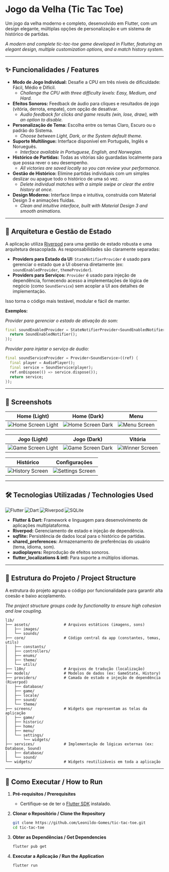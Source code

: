 # Jogo da Velha (Tic Tac Toe)

Um jogo da velha moderno e completo, desenvolvido em Flutter, com um design elegante, múltiplas opções de personalização e um sistema de histórico de partidas.

*A modern and complete tic-tac-toe game developed in Flutter, featuring an elegant design, multiple customization options, and a match history system.*

---

## ✨ Funcionalidades / Features

-   **Modo de Jogo Individual:** Desafie a CPU em três níveis de dificuldade: Fácil, Médio e Difícil.
    -   *Challenge the CPU with three difficulty levels: Easy, Medium, and Hard.*
-   **Efeitos Sonoros:** Feedback de áudio para cliques e resultados de jogo (vitória, derrota, empate), com opção de desativar.
    -   *Audio feedback for clicks and game results (win, lose, draw), with an option to disable.*
-   **Personalização de Tema:** Escolha entre os temas Claro, Escuro ou o padrão do Sistema.
    -   *Choose between Light, Dark, or the System default theme.*
-   **Suporte Multilíngue:** Interface disponível em Português, Inglês e Norueguês.
    -   *Interface available in Portuguese, English, and Norwegian.*
-   **Histórico de Partidas:** Todas as vitórias são guardadas localmente para que possa rever o seu desempenho.
    -   *All victories are saved locally so you can review your performance.*
-   **Gestão de Histórico:** Elimine partidas individuais com um simples deslizar ou apague todo o histórico de uma só vez.
    -   *Delete individual matches with a simple swipe or clear the entire history at once.*
-   **Design Moderno:** Interface limpa e intuitiva, construída com Material Design 3 e animações fluidas.
    -   *Clean and intuitive interface, built with Material Design 3 and smooth animations.*
---
## 🧠 Arquitetura e Gestão de Estado

A aplicação utiliza [Riverpod](https://riverpod.dev) para uma gestão de estado robusta e uma arquitetura desacoplada. As responsabilidades são claramente separadas:

-   **Providers para Estado da UI:** `StateNotifierProvider` é usado para gerenciar o estado que a UI observa diretamente (ex: `soundEnabledProvider`, `themeProvider`).
-   **Providers para Serviços:** `Provider` é usado para injeção de dependência, fornecendo acesso a implementações de lógica de negócio (como `SoundService`) sem acoplar a UI aos detalhes de implementação.

Isso torna o código mais testável, modular e fácil de manter.

**Exemplos:**

*Provider para gerenciar o estado de ativação do som:*
```dart
final soundEnabledProvider = StateNotifierProvider<SoundEnabledNotifier, bool>((ref) {
  return SoundEnabledNotifier();
});
```

*Provider para injetar o serviço de áudio:*
```dart
final soundServiceProvider = Provider<SoundService>((ref) {
  final player = AudioPlayer();
  final service = SoundService(player);
  ref.onDispose(() => service.dispose());
  return service;
});
```
---

## 📸 Screenshots

| Home (Light) | Home (Dark) | Menu |
| :---: | :---: | :---: |
| ![Home Screen Light](screenshot/home_screen.jpeg) | ![Home Screen Dark](screenshot/home_screen_dark.jpeg) | ![Menu Screen](screenshot/menu_screen.jpeg) |

| Jogo (Light) | Jogo (Dark) | Vitória |
| :---: | :---: | :---: |
| ![Game Screen Light](screenshot/game_screen.jpeg) | ![Game Screen Dark](screenshot/game_screen_dark.jpeg) | ![Winner Screen](screenshot/winner_screen.jpeg) |

| Histórico | Configurações |
| :---: | :---: |
| ![History Screen](screenshot/historic_screen.jpeg) | ![Settings Screen](screenshot/settings_screen.jpeg) |

---

## 🛠️ Tecnologias Utilizadas / Technologies Used

<img align="center" alt="Flutter" title="Flutter" src="https://img.shields.io/badge/Flutter-02569B?style=for-the-badge&logo=flutter&logoColor=white" />
<img align="center" alt="Dart" title="Dart" src="https://img.shields.io/badge/Dart-0175C2?style=for-the-badge&logo=dart&logoColor=white" />
<img align="center" alt="Riverpod" title="Riverpod" src="https://img.shields.io/badge/Riverpod-2396F3?style=for-the-badge&logo=riverpod&logoColor=white" />
<img align="center" alt="SQLite" title="SQLite" src="https://img.shields.io/badge/SQLite-07405E?style=for-the-badge&logo=sqlite&logoColor=white" />

-   **Flutter & Dart:** Framework e linguagem para desenvolvimento de aplicações multiplataforma.
-   **Riverpod:** Gerenciamento de estado e injeção de dependência.
-   **sqflite:** Persistência de dados local para o histórico de partidas.
-   **shared_preferences:** Armazenamento de preferências do usuário (tema, idioma, som).
-   **audioplayers:** Reprodução de efeitos sonoros.
-   **flutter_localizations & intl:** Para suporte a múltiplos idiomas.

---

## 📂 Estrutura do Projeto / Project Structure

A estrutura do projeto agrupa o código por funcionalidade para garantir alta coesão e baixo acoplamento.

*The project structure groups code by functionality to ensure high cohesion and low coupling.*

```
lib/
├── assets/               # Arquivos estáticos (imagens, sons)
│   ├── images/
│   └── sounds/
├── core/                 # Código central da app (constantes, temas, utils)
│   ├── constants/
│   ├── controllers/
│   ├── enums/
│   ├── theme/
│   └── utils/
├── l10n/                 # Arquivos de tradução (localização)
├── models/               # Modelos de dados (ex: GameState, History)
├── providers/            # Camada de estado e injeção de dependência (Riverpod)
│   ├── database/
│   ├── game/
│   ├── locale/
│   ├── sound/
│   └── theme/
├── screens/              # Widgets que representam as telas da aplicação
│   ├── game/
│   ├── historic/
│   ├── home/
│   ├── menu/
│   └── settings/
│       └── widgets/
├── services/             # Implementação de lógicas externas (ex: Database, Sound)
│   ├── database/
│   └── sound/
└── widgets/              # Widgets reutilizáveis em toda a aplicação
```

---

## 🚀 Como Executar / How to Run

1.  **Pré-requisitos / Prerequisites**
    -   Certifique-se de ter o [Flutter SDK](https://flutter.dev/docs/get-started/install) instalado.

2.  **Clonar o Repositório / Clone the Repository**
    ```bash
    git clone https://github.com/Leonildo-Gomes/tic-tac-toe.git
    cd tic-tac-toe
    ```

3.  **Obter as Dependências / Get Dependencies**
    ```bash
    flutter pub get
    ```

4.  **Executar a Aplicação / Run the Application**
    ```bash
    flutter run
    ```